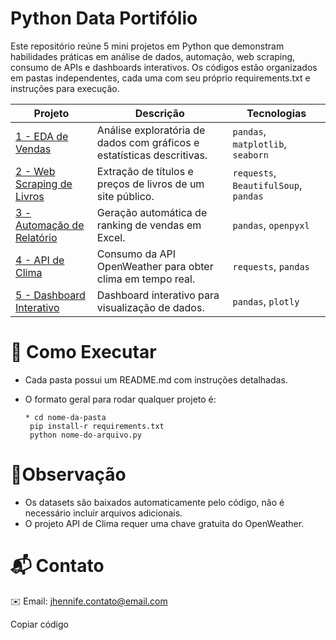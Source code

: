 # Python Data Portifólio

Este repositório reúne 5 mini projetos em Python que demonstram habilidades práticas em análise de dados, automação, web scraping, consumo de APIs e dashboards interativos.
Os códigos estão organizados em pastas independentes, cada uma com seu próprio requirements.txt e instruções para execução.

| Projeto                                               | Descrição                                                              | Tecnologias                           |
| ----------------------------------------------------- | ---------------------------------------------------------------------- | ------------------------------------- |
| [1 - EDA de Vendas](./1-eda-vendas)                   | Análise exploratória de dados com gráficos e estatísticas descritivas. | `pandas`, `matplotlib`, `seaborn`     |
| [2 - Web Scraping de Livros](./2-web-scraping-livros) | Extração de títulos e preços de livros de um site público.             | `requests`, `BeautifulSoup`, `pandas` |
| [3 - Automação de Relatório](./3-relatorio-automacao) | Geração automática de ranking de vendas em Excel.                      | `pandas`, `openpyxl`                  |
| [4 - API de Clima](./4-api-clima)                     | Consumo da API OpenWeather para obter clima em tempo real.             | `requests`, `pandas`                  |
| [5 - Dashboard Interativo](./5-dashboard-interativo)  | Dashboard interativo para visualização de dados.                       | `pandas`, `plotly`                    |


# 🚀 Como Executar
 - Cada pasta possui um README.md com instruções detalhadas.
 - O formato geral para rodar qualquer projeto é:
   
       * cd nome-da-pasta
        pip install-r requirements.txt
        python nome-do-arquivo.py


# 📌Observação
 - Os datasets são baixados automaticamente pelo código, não é necessário incluir arquivos adicionais.
 - O projeto API de Clima requer uma chave gratuita do OpenWeather.

# 📬 Contato

✉️ Email: jhennife.contato@email.com



Copiar código
